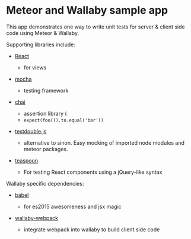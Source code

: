 # Meteor and Wallaby sample app

This app demonstrates one way to write unit tests for server & client side code using Meteor & Wallaby.

Supporting libraries include:

- [React](https://facebook.github.io/react/)
  - for views

- [mocha](https://mochajs.org/)
  - testing framework

- [chai](http://chaijs.com/)
  - assertion library (
  - ```expect(foo()).to.equal('bar'))```

- [testdouble.js]( https://github.com/testdouble/testdouble.js)
  - alternative to sinon. Easy mocking of imported node modules and meteor packages.

- [teaspoon](https://github.com/jquense/teaspoon)
  - For testing React components using a jQuery-like syntax

Wallaby specific dependencies:

- [babel](http://babeljs.io/)
  - for es2015 awesomeness and jsx magic

- [wallaby-webpack](https://wallabyjs.com/docs/integration/webpack.html)
  - integrate webpack into wallaby to build client side code
